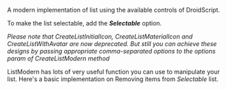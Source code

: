A modern implementation of list using the available controls of DroidScript.

<sample No-options>

To make the list selectable, add the ***Selectable*** option.

<sample Selectable>

_Please note that CreateListInitialIcon, CreateListMaterialIcon and CreateListWithAvatar are now deprecated. But still you can achieve these designs by passing appropriate comma-separated options to the options param of CreateListModern method_

<sample CreateListInitialIcon>
<sample CreateListMaterialIcon>
<sample CreateListWithAvatar>

ListModern has lots of very useful function you can use to manipulate your list. Here's a basic implementation on Removing items from _Selectable_ list.

<sample RemoveItems>
